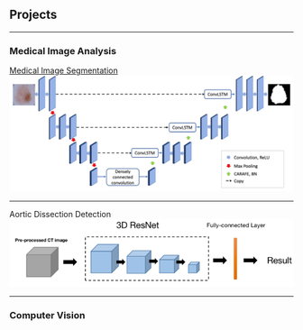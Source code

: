 ## Projects

---

### Medical Image Analysis

[Medical Image Segmentation](https://github.com/Donggang-Jia/Medical-Image-Segmentation)
<img src="images/segmentation.png?raw=true"/>

---

Aortic Dissection Detection
<img src="images/aortic.png?raw=true"/>

---

### Computer Vision
